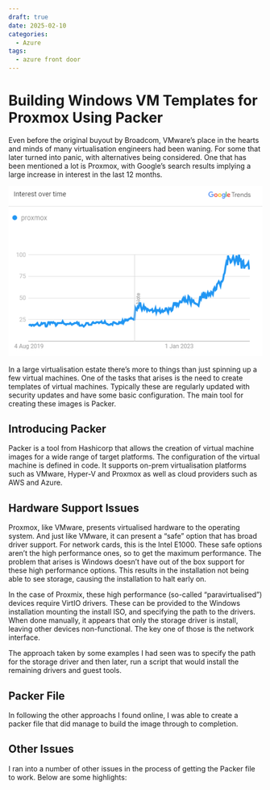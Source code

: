 ```yaml
---
draft: true
date: 2025-02-10
categories:
  - Azure
tags:
  - azure front door  
---
```

# Building Windows VM Templates for Proxmox Using Packer
Even before the original buyout by Broadcom, VMware’s place in the hearts and minds of many virtualisation engineers had been waning. For some that later turned into panic, with alternatives being considered. One that has been mentioned a lot is Proxmox, with Google’s search results implying a large increase in interest in the last 12 months.

![Image](../media/proxmox.png)

<!-- more -->
In a large virtualisation estate there’s more to things than just spinning up a few virtual machines. One of the tasks that arises is the need to create templates of virtual machines. Typically these are regularly updated with security updates and have some basic configuration. The main tool for creating these images is Packer.

## Introducing Packer
Packer is a tool from Hashicorp that allows the creation of virtual machine images for a wide range of target platforms. The configuration of the virtual machine is defined in code. It supports on-prem virtualisation platforms such as VMware, Hyper-V and Proxmox as well as cloud providers such as AWS and Azure.

## Hardware Support Issues
Proxmox, like VMware, presents virtualised hardware to the operating system. And just like VMware, it can present a “safe” option that has broad driver support. For network cards, this is the Intel E1000. These safe options aren’t the high performance ones, so to get the maximum performance. The problem that arises is Windows doesn’t have out of the box support for these high performance options. This results in the installation not being able to see storage, causing the installation to halt early on.

In the case of Proxmix, these high performance (so-called “paravirtualised”) devices require VirtIO drivers. These can be provided to the Windows installation mounting the install ISO, and specifying the path to the drivers. When done manually, it appears that only the storage driver is install, leaving other devices non-functional. The key one of those is the network interface.

The approach taken by some examples I had seen was to specify the path for the storage driver and then later, run a script that would install the remaining drivers and guest tools.

## Packer File
In following the other approachs I found online, I was able to create a packer file that did manage to build the image through to completion.

## Other Issues
I ran into a number of other issues in the process of getting the Packer file to work. Below are some highlights:
